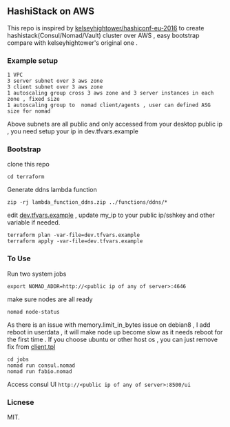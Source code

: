 ## HashiStack on AWS

This repo is inspired by [kelseyhightower/hashiconf-eu-2016](https://github.com/kelseyhightower/hashiconf-eu-2016) to create hashistack(Consul/Nomad/Vault) cluster over AWS , easy bootstrap compare with  kelseyhightower's original one . 

### Example setup
```
1 VPC
3 server subnet over 3 aws zone
3 client subnet over 3 aws zone
1 autoscaling group cross 3 aws zone and 3 server instances in each zone , fixed size
1 autoscaling group to  nomad client/agents , user can defined ASG size for nomad
```
Above subnets are all public and only accessed from your desktop public ip , you need setup your ip in dev.tfvars.example

### Bootstrap
clone this repo
```
cd terraform
```

Generate ddns lambda function
```
zip -rj lambda_function_ddns.zip ../functions/ddns/*
```

edit [dev.tfvars.example](terraform/dev.tfvars.example) , update my_ip to your public ip/sshkey and other variable if needed.

```
terraform plan -var-file=dev.tfvars.example
terraform apply -var-file=dev.tfvars.example
```

### To Use

Run two system jobs
```
export NOMAD_ADDR=http://<public ip of any of server>:4646
```
make sure nodes are all ready

`nomad node-status`

As there is an issue with memory.limit_in_bytes issue on debian8 , I add reboot in userdata , it will make node up become slow as it needs reboot for the first time . If you choose ubuntu or other host os , you can just remove fix from [client.tpl](terraform/client.tpl) 
```
cd jobs
nomad run consul.nomad
nomad run fabio.nomad
```
Access consul UI
`http://<public ip of any of server>:8500/ui`

### Licnese
MIT.